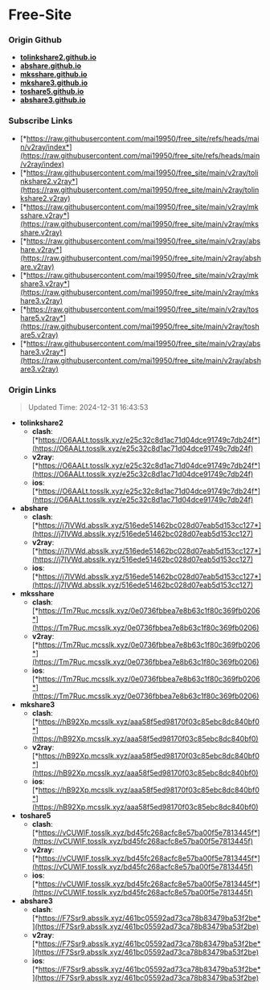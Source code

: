 # Free-Site

### Origin Github

- [**tolinkshare2.github.io**](https://github.com/tolinkshare2/tolinkshare2.github.io)
- [**abshare.github.io**](https://github.com/abshare/abshare.github.io)
- [**mksshare.github.io**](https://github.com/mksshare/mksshare.github.io)
- [**mkshare3.github.io**](https://github.com/mkshare3/mkshare3.github.io)
- [**toshare5.github.io**](https://github.com/toshare5/toshare5.github.io)
- [**abshare3.github.io**](https://github.com/abshare3/abshare3.github.io)

### Subscribe Links

- [*https://raw.githubusercontent.com/mai19950/free_site/refs/heads/main/v2ray/index*](https://raw.githubusercontent.com/mai19950/free_site/refs/heads/main/v2ray/index)
- [*https://raw.githubusercontent.com/mai19950/free_site/main/v2ray/tolinkshare2.v2ray*](https://raw.githubusercontent.com/mai19950/free_site/main/v2ray/tolinkshare2.v2ray)
- [*https://raw.githubusercontent.com/mai19950/free_site/main/v2ray/mksshare.v2ray*](https://raw.githubusercontent.com/mai19950/free_site/main/v2ray/mksshare.v2ray)
- [*https://raw.githubusercontent.com/mai19950/free_site/main/v2ray/abshare.v2ray*](https://raw.githubusercontent.com/mai19950/free_site/main/v2ray/abshare.v2ray)
- [*https://raw.githubusercontent.com/mai19950/free_site/main/v2ray/mkshare3.v2ray*](https://raw.githubusercontent.com/mai19950/free_site/main/v2ray/mkshare3.v2ray)
- [*https://raw.githubusercontent.com/mai19950/free_site/main/v2ray/toshare5.v2ray*](https://raw.githubusercontent.com/mai19950/free_site/main/v2ray/toshare5.v2ray)
- [*https://raw.githubusercontent.com/mai19950/free_site/main/v2ray/abshare3.v2ray*](https://raw.githubusercontent.com/mai19950/free_site/main/v2ray/abshare3.v2ray)

### Origin Links

> Updated Time: 2024-12-31 16:43:53

- **tolinkshare2**
  - **clash**: [*https://O6AALt.tosslk.xyz/e25c32c8d1ac71d04dce91749c7db24f*](https://O6AALt.tosslk.xyz/e25c32c8d1ac71d04dce91749c7db24f)
  - **v2ray**: [*https://O6AALt.tosslk.xyz/e25c32c8d1ac71d04dce91749c7db24f*](https://O6AALt.tosslk.xyz/e25c32c8d1ac71d04dce91749c7db24f)
  - **ios**: [*https://O6AALt.tosslk.xyz/e25c32c8d1ac71d04dce91749c7db24f*](https://O6AALt.tosslk.xyz/e25c32c8d1ac71d04dce91749c7db24f)
- **abshare**
  - **clash**: [*https://j7IVWd.absslk.xyz/516ede51462bc028d07eab5d153cc127*](https://j7IVWd.absslk.xyz/516ede51462bc028d07eab5d153cc127)
  - **v2ray**: [*https://j7IVWd.absslk.xyz/516ede51462bc028d07eab5d153cc127*](https://j7IVWd.absslk.xyz/516ede51462bc028d07eab5d153cc127)
  - **ios**: [*https://j7IVWd.absslk.xyz/516ede51462bc028d07eab5d153cc127*](https://j7IVWd.absslk.xyz/516ede51462bc028d07eab5d153cc127)
- **mksshare**
  - **clash**: [*https://Tm7Ruc.mcsslk.xyz/0e0736fbbea7e8b63c1f80c369fb0206*](https://Tm7Ruc.mcsslk.xyz/0e0736fbbea7e8b63c1f80c369fb0206)
  - **v2ray**: [*https://Tm7Ruc.mcsslk.xyz/0e0736fbbea7e8b63c1f80c369fb0206*](https://Tm7Ruc.mcsslk.xyz/0e0736fbbea7e8b63c1f80c369fb0206)
  - **ios**: [*https://Tm7Ruc.mcsslk.xyz/0e0736fbbea7e8b63c1f80c369fb0206*](https://Tm7Ruc.mcsslk.xyz/0e0736fbbea7e8b63c1f80c369fb0206)
- **mkshare3**
  - **clash**: [*https://hB92Xp.mcsslk.xyz/aaa58f5ed98170f03c85ebc8dc840bf0*](https://hB92Xp.mcsslk.xyz/aaa58f5ed98170f03c85ebc8dc840bf0)
  - **v2ray**: [*https://hB92Xp.mcsslk.xyz/aaa58f5ed98170f03c85ebc8dc840bf0*](https://hB92Xp.mcsslk.xyz/aaa58f5ed98170f03c85ebc8dc840bf0)
  - **ios**: [*https://hB92Xp.mcsslk.xyz/aaa58f5ed98170f03c85ebc8dc840bf0*](https://hB92Xp.mcsslk.xyz/aaa58f5ed98170f03c85ebc8dc840bf0)
- **toshare5**
  - **clash**: [*https://vCUWlF.tosslk.xyz/bd45fc268acfc8e57ba00f5e7813445f*](https://vCUWlF.tosslk.xyz/bd45fc268acfc8e57ba00f5e7813445f)
  - **v2ray**: [*https://vCUWlF.tosslk.xyz/bd45fc268acfc8e57ba00f5e7813445f*](https://vCUWlF.tosslk.xyz/bd45fc268acfc8e57ba00f5e7813445f)
  - **ios**: [*https://vCUWlF.tosslk.xyz/bd45fc268acfc8e57ba00f5e7813445f*](https://vCUWlF.tosslk.xyz/bd45fc268acfc8e57ba00f5e7813445f)
- **abshare3**
  - **clash**: [*https://F7Ssr9.absslk.xyz/461bc05592ad73ca78b83479ba53f2be*](https://F7Ssr9.absslk.xyz/461bc05592ad73ca78b83479ba53f2be)
  - **v2ray**: [*https://F7Ssr9.absslk.xyz/461bc05592ad73ca78b83479ba53f2be*](https://F7Ssr9.absslk.xyz/461bc05592ad73ca78b83479ba53f2be)
  - **ios**: [*https://F7Ssr9.absslk.xyz/461bc05592ad73ca78b83479ba53f2be*](https://F7Ssr9.absslk.xyz/461bc05592ad73ca78b83479ba53f2be)
